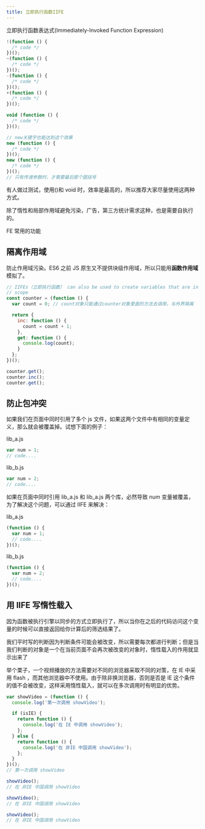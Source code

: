 ```yaml
---
title: 立即执行函数IIFE
---
```


立即执行函数表达式(Immediately-Invoked Function Expression)

```js
!(function () {
  /* code */
})();
~(function () {
  /* code */
})();
-(function () {
  /* code */
})();
+(function () {
  /* code */
})();

void (function () {
  /* code */
})();

// new关键字也能达到这个效果
new (function () {
  /* code */
})();
new (function () {
  /* code */
})();
// 只有传递参数时，才需要最后那个圆括号
```

有人做过测试，使用()和 void 时，效率是最高的，所以推荐大家尽量使用这两种方式。

除了惰性和局部作用域避免污染，广告，第三方统计需求这种，也是需要自执行的。

FE 常用的功能

## 隔离作用域

防止作用域污染。ES6 之前 JS 原生又不提供块级作用域，所以只能用**函数作用域**模拟了。

```js
// IIFEs（立即执行函数） can also be used to create variables that are inaccessible from the global
// scope
const counter = (function () {
  var count = 0; // count对象只能通过counter对象里面的方法去调用，与外界隔离

  return {
    inc: function () {
      count = count + 1;
    },
    get: function () {
      console.log(count);
    }
  };
})();

counter.get();
counter.inc();
counter.get();
```

## 防止包冲突

如果我们在页面中同时引用了多个 js 文件，如果这两个文件中有相同的变量定义，那么就会被覆盖掉。试想下面的例子：

lib_a.js

```js
var num = 1;
// code....
```

lib_b.js

```js
var num = 2;
// code....
```

如果在页面中同时引用 lib_a.js 和 lib_a.js 两个库，必然导致 num 变量被覆盖，为了解决这个问题，可以通过 IIFE 来解决：

lib_a.js

```js
(function () {
  var num = 1;
  // code....
})();
```

lib_b.js

```js
(function () {
  var num = 2;
  // code....
})();
```

## 用 IIFE 写惰性载入

因为函数被执行引擎以同步的方式立即执行了，所以当你在之后的代码访问这个变量的时候可以直接返回给你计算后的筛选结果了。

我们平时写的判断因为判断条件可能会被改变，所以需要每次都进行判断；但是当我们判断的对象是一个在当前页面不会再次被改变的对象时，惰性载入的作用就显示出来了

举个栗子，一个视频播放的方法需要对不同的浏览器采取不同的对策，在 IE 中采用 flash ，而其他浏览器中不使用。由于除非换浏览器，否则是否是 IE 这个条件的值不会被改变，这样采用惰性载入，就可以在多次调用时有明显的优势。

```js
var showVideo = (function () {
  console.log('第一次调用 showVideo');

  if (isIE) {
    return function () {
      console.log('在 IE 中调用 showVideo');
    };
  } else {
    return function () {
      console.log('在 非IE 中国调用 showVideo');
    };
  }
})();
// 第一次调用 showVideo

showVideo();
// 在 非IE 中国调用 showVideo

showVideo();
// 在 非IE 中国调用 showVideo

showVideo();
// 在 非IE 中国调用 showVideo
```
